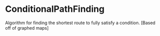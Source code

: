 # ConditionalPathFinding
Algorithm for finding the shortest route to fully satisfy a condition.
[Based off of graphed maps]
